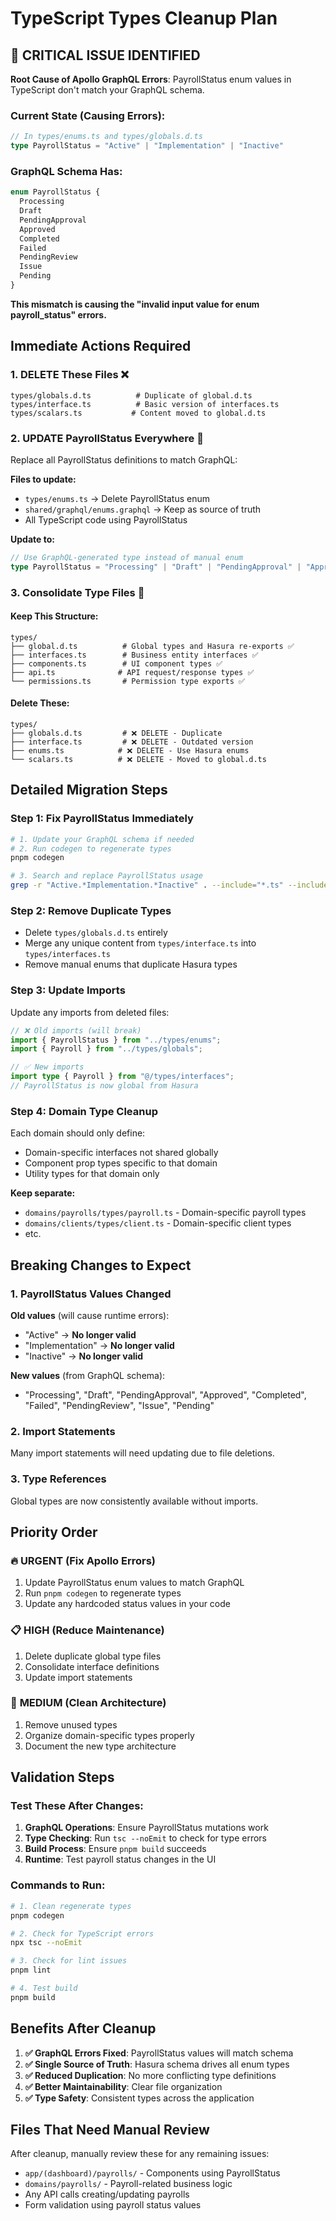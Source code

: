 # TypeScript Types Cleanup Plan

## 🚨 CRITICAL ISSUE IDENTIFIED

**Root Cause of Apollo GraphQL Errors**: PayrollStatus enum values in TypeScript don't match your GraphQL schema.

### Current State (Causing Errors):
```typescript
// In types/enums.ts and types/globals.d.ts
type PayrollStatus = "Active" | "Implementation" | "Inactive"
```

### GraphQL Schema Has:
```graphql
enum PayrollStatus {
  Processing
  Draft  
  PendingApproval
  Approved
  Completed
  Failed
  PendingReview
  Issue
  Pending
}
```

**This mismatch is causing the "invalid input value for enum payroll_status" errors.**

## Immediate Actions Required

### 1. **DELETE These Files** ❌
```
types/globals.d.ts          # Duplicate of global.d.ts
types/interface.ts          # Basic version of interfaces.ts
types/scalars.ts           # Content moved to global.d.ts
```

### 2. **UPDATE PayrollStatus Everywhere** 🔧
Replace all PayrollStatus definitions to match GraphQL:

**Files to update:**
- `types/enums.ts` → Delete PayrollStatus enum
- `shared/graphql/enums.graphql` → Keep as source of truth
- All TypeScript code using PayrollStatus

**Update to:**
```typescript
// Use GraphQL-generated type instead of manual enum
type PayrollStatus = "Processing" | "Draft" | "PendingApproval" | "Approved" | "Completed" | "Failed" | "PendingReview" | "Issue" | "Pending"
```

### 3. **Consolidate Type Files** 📁

#### Keep This Structure:
```
types/
├── global.d.ts          # Global types and Hasura re-exports ✅
├── interfaces.ts        # Business entity interfaces ✅  
├── components.ts        # UI component types ✅
├── api.ts              # API request/response types ✅
└── permissions.ts       # Permission type exports ✅
```

#### Delete These:
```
types/
├── globals.d.ts         # ❌ DELETE - Duplicate
├── interface.ts         # ❌ DELETE - Outdated version  
├── enums.ts            # ❌ DELETE - Use Hasura enums
└── scalars.ts          # ❌ DELETE - Moved to global.d.ts
```

## Detailed Migration Steps

### Step 1: Fix PayrollStatus Immediately
```bash
# 1. Update your GraphQL schema if needed
# 2. Run codegen to regenerate types
pnpm codegen

# 3. Search and replace PayrollStatus usage
grep -r "Active.*Implementation.*Inactive" . --include="*.ts" --include="*.tsx"
```

### Step 2: Remove Duplicate Types
- Delete `types/globals.d.ts` entirely
- Merge any unique content from `types/interface.ts` into `types/interfaces.ts`
- Remove manual enums that duplicate Hasura types

### Step 3: Update Imports
Update any imports from deleted files:
```typescript
// ❌ Old imports (will break)
import { PayrollStatus } from "../types/enums";
import { Payroll } from "../types/globals";

// ✅ New imports
import type { Payroll } from "@/types/interfaces";
// PayrollStatus is now global from Hasura
```

### Step 4: Domain Type Cleanup
Each domain should only define:
- Domain-specific interfaces not shared globally
- Component prop types specific to that domain
- Utility types for that domain only

**Keep separate:**
- `domains/payrolls/types/payroll.ts` - Domain-specific payroll types
- `domains/clients/types/client.ts` - Domain-specific client types
- etc.

## Breaking Changes to Expect

### 1. PayrollStatus Values Changed
**Old values** (will cause runtime errors):
- "Active" → **No longer valid**
- "Implementation" → **No longer valid**  
- "Inactive" → **No longer valid**

**New values** (from GraphQL schema):
- "Processing", "Draft", "PendingApproval", "Approved", "Completed", "Failed", "PendingReview", "Issue", "Pending"

### 2. Import Statements
Many import statements will need updating due to file deletions.

### 3. Type References
Global types are now consistently available without imports.

## Priority Order

### 🔥 **URGENT** (Fix Apollo Errors)
1. Update PayrollStatus enum values to match GraphQL
2. Run `pnpm codegen` to regenerate types
3. Update any hardcoded status values in your code

### 📋 **HIGH** (Reduce Maintenance)
1. Delete duplicate global type files
2. Consolidate interface definitions
3. Update import statements

### 🧹 **MEDIUM** (Clean Architecture)
1. Remove unused types
2. Organize domain-specific types properly
3. Document the new type architecture

## Validation Steps

### Test These After Changes:
1. **GraphQL Operations**: Ensure PayrollStatus mutations work
2. **Type Checking**: Run `tsc --noEmit` to check for type errors
3. **Build Process**: Ensure `pnpm build` succeeds
4. **Runtime**: Test payroll status changes in the UI

### Commands to Run:
```bash
# 1. Clean regenerate types
pnpm codegen

# 2. Check for TypeScript errors
npx tsc --noEmit

# 3. Check for lint issues
pnpm lint

# 4. Test build
pnpm build
```

## Benefits After Cleanup

1. **✅ GraphQL Errors Fixed**: PayrollStatus values will match schema
2. **✅ Single Source of Truth**: Hasura schema drives all enum types
3. **✅ Reduced Duplication**: No more conflicting type definitions
4. **✅ Better Maintainability**: Clear file organization
5. **✅ Type Safety**: Consistent types across the application

## Files That Need Manual Review

After cleanup, manually review these for any remaining issues:
- `app/(dashboard)/payrolls/` - Components using PayrollStatus
- `domains/payrolls/` - Payroll-related business logic
- Any API calls creating/updating payrolls
- Form validation using payroll status values